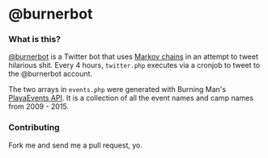 # @burnerbot

### What is this?

[@burnerbot](http://twitter.com/burnerbot) is a Twitter bot that uses [Markov chains](https://en.wikipedia.org/wiki/Markov_chain) in an attempt to tweet hilarious shit. Every 4 hours, `twitter.php` executes via a cronjob to tweet to the @burnerbot account.

The two arrays in `events.php` were generated with Burning Man's [PlayaEvents API](http://playaevents.burningman.org/api/0.2/docs/). It is a collection of all the event names and camp names from 2009 - 2015.

### Contributing

Fork me and send me a pull request, yo. 